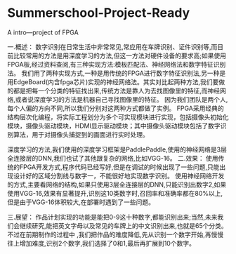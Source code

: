 # Summerschool-Project-Ready
A intro—project of FPGA

一.概述：
数字识别在日常生活中非常常见,常应用在车牌识别、证件识别等,而目前比较常用的方法是用深度学习的方法,但这一方法对硬件设备的要求高;如果使用FPGA板,经过资料查阅,有三种实现方法:模板匹配法、神经网络法和数字特征识别法。
我们用了两种实现方式,一种是用传统的FPGA进行数字特征识别法,另一种是用EdgeBoard(内含fpga芯片)实现的神经网络法。其实对比起两种方法,我们要做的都是把每一个分类的特征找出来,传统方法是靠人为去找图像里的特征,而神经网络,或者说深度学习的方法是机器自己寻找图像里的特征。
因为我们团队是两个人,每个人偏的方向不同,所以我们分别对这两种方式都做了实例。
FPGA采用经典的结构层次化编程，将实际工程划分为多个可实现模块进行实现，包括摄像头初始化模块，摄像头驱动模块，HDMI显示驱动模块；其中摄像头驱动模块包括了数字识别算法，用于对摄像头捕捉到的画面进行实时处理。

深度学习的方法,我们使用的深度学习框架是PaddlePaddle,使用的神经网络是3层全连接层的DNN,我们也试了其他跟复杂的网络,比如VGG-16。
二.效果：
使用传统的FPGA开发方式,程序代码已经写好,但是在调试的时候出现了一些问题,只能出现设计好的区域分割线与数字一，不能很好地实现数字识别。
使用神经网络开发的方式,主要看网络的结构,如果只使用3层全连接层的DNN,只能识别出数字2,如果使用VGG-16,效果有显著提升,识别这10类数字时,召回率和准确率都在80%以上,但是由于VGG-16体积较大,在部署时遇到了一些问题。

三.展望：
作品计划实现的功能是能把0-9这十种数字,都能识别出来;当然,未来我们会继续研究,能把英文字母以及常见的车牌上的中文识别出来,也就是65个分类。不过在前期制作的过程中 ,我们把作品的难度降低,先从识别一个数字开始,再慢慢往上增加难度,识别2个数字,我们选择了0和1,最后再扩展到10个数字。
